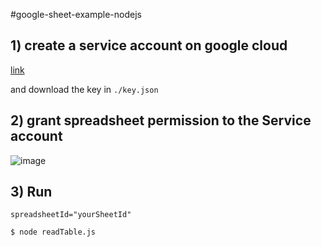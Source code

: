#google-sheet-example-nodejs


## 1) create a service account on google cloud
[link](https://cloud.google.com/nodejs/docs/reference/google-auth-library/latest)

and download the key in `./key.json`

## 2) grant spreadsheet permission to the Service account
![image](https://user-images.githubusercontent.com/5538753/187439642-2747bc2c-3993-4e23-9a16-2e3408c7f5e1.png)

## 3) Run

`spreadsheetId="yourSheetId"`

```
$ node readTable.js
```
